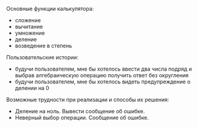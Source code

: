 Основные функции калькулятора:  
- сложение  
- вычитание  
- умножение  
- деление  
- возведение в степень  
  
Пользовательские истории:  
- будучи пользователем, мне бы хотелось ввести два числа подряд и выбрав алгебраическую операцию получить ответ без округления  
- будучи пользователем, мне бы хотелось видеть предупреждение о делении на 0
  
Возможные трудности при реализации и способы их решения:  
- Деление на ноль. Вывести сообщение об ошибке.    
- Неверный выбор операции. Сообщение об ошибке.  

